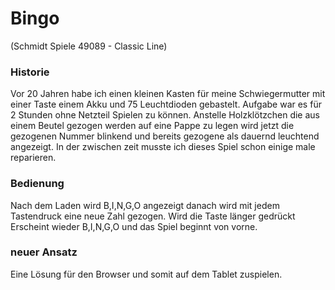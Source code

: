 # Bingo
(Schmidt Spiele 49089 - Classic Line)
### Historie
Vor 20 Jahren habe ich einen kleinen Kasten für meine Schwiegermutter mit einer Taste einem Akku und 75 Leuchtdioden gebastelt. Aufgabe war es für 2 Stunden ohne Netzteil Spielen zu können. 
Anstelle Holzklötzchen die aus einem Beutel gezogen werden auf eine Pappe zu legen wird jetzt die gezogenen Nummer blinkend und bereits gezogene als dauernd leuchtend angezeigt.
In der zwischen zeit musste ich dieses Spiel schon einige male reparieren.
### Bedienung
Nach dem Laden wird B,I,N,G,O angezeigt danach wird mit jedem Tastendruck eine neue Zahl gezogen. Wird die Taste länger gedrückt Erscheint wieder B,I,N,G,O und das Spiel beginnt von vorne.
### neuer Ansatz
Eine Lösung für den Browser und somit auf dem Tablet zuspielen. 
